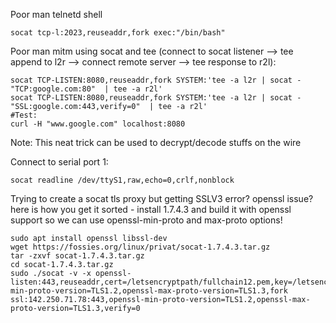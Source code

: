 Poor man telnetd shell
```
socat tcp-l:2023,reuseaddr,fork exec:"/bin/bash"
```


Poor man mitm using socat and tee (connect to socat listener --> tee append to l2r --> connect remote server --> tee response to r2l):

```
socat TCP-LISTEN:8080,reuseaddr,fork SYSTEM:'tee -a l2r | socat - "TCP:google.com:80"  | tee -a r2l' 
socat TCP-LISTEN:8080,reuseaddr,fork SYSTEM:'tee -a l2r | socat - "SSL:google.com:443,verify=0"  | tee -a r2l' 
#Test:
curl -H "www.google.com" localhost:8080
```

Note: This neat trick can be used to decrypt/decode stuffs on the wire

Connect to serial port 1:
```
socat readline /dev/ttyS1,raw,echo=0,crlf,nonblock
```

Trying to create a socat tls proxy but getting SSLV3 error? openssl issue? here is how you get it sorted - install 1.7.4.3 and build it with openssl support so we can use openssl-min-proto and max-proto options!

```
sudo apt install openssl libssl-dev 
wget https://fossies.org/linux/privat/socat-1.7.4.3.tar.gz
tar -zxvf socat-1.7.4.3.tar.gz
cd socat-1.7.4.3.tar.gz
sudo ./socat -v -x openssl-listen:443,reuseaddr,cert=/letsencryptpath/fullchain12.pem,key=/letsencryptpath/privkey12.pem,verify=0,openssl-min-proto-version=TLS1.2,openssl-max-proto-version=TLS1.3,fork ssl:142.250.71.78:443,openssl-min-proto-version=TLS1.2,openssl-max-proto-version=TLS1.3,verify=0
```